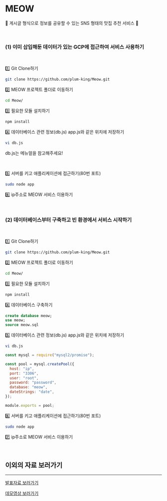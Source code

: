 # MEOW

📝 게시글 형식으로 정보를 공유할 수 있는 SNS 형태의 맛집 추천 서비스 📝

<br/>

### (1) 이미 삽입해둔 데이터가 있는 GCP에 접근하여 서비스 사용하기

<br />

1️⃣ Git Clone하기

```bash
git clone https://github.com/plum-king/Meow.git
```

2️⃣ MEOW 프로젝트 폴더로 이동하기

```bash
cd Meow/
```

3️⃣ 필요한 모듈 설치하기

```bash
npm install
```

4️⃣ 데이터베이스 관련 정보(db.js) app.js와 같은 위치에 저장하기

```bash
vi db.js
```

db.js는 메뉴얼을 참고해주세요!

<br>

5️⃣ 서버를 키고 애플리케이션에 접근하기(80번 포트)

```bash
sudo node app
```

6️⃣ ip주소로 MEOW 서비스 이용하기

<br>

### (2) 데이터베이스부터 구축하고 빈 환경에서 서비스 시작하기

<br>

1️⃣ Git Clone하기

```bash
git clone https://github.com/plum-king/Meow.git
```

2️⃣ MEOW 프로젝트 폴더로 이동하기

```bash
cd Meow/
```

3️⃣ 필요한 모듈 설치하기

```bash
npm install
```

4️⃣ 데이터베이스 구축하기

```sql
create database meow;
use meow;
source meow.sql
```

5️⃣ 데이터베이스 관련 정보(db.js) app.js와 같은 위치에 저장하기

```bash
vi db.js
```

```js
const mysql = require("mysql2/promise");

const pool = mysql.createPool({
  host: "ip",
  port: "3306",
  user: "root",
  password: "password",
  database: "meow",
  dateStrings: "date",
});

module.exports = pool;
```

6️⃣ 서버를 키고 애플리케이션에 접근하기(80번 포트)

```bash
sudo node app
```

7️⃣ ip주소로 MEOW 서비스 이용하기

<br>

## 이외의 자료 보러가기
---

[발표자료 보러가기](https://www.canva.com/design/DAFDqRWl4rI/view?utm_content=DAFDqRWl4rI&utm_campaign=designshare&utm_medium=link&utm_source=publishsharelink)

[데모영상 보러가기](https://drive.google.com/file/d/1enbgJmbLRfVr7QisZcTZz7ukfqYkfTpt/view?usp=sharing)
